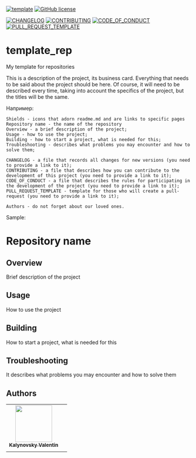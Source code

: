 [![template](https://img.shields.io/badge/Repository-template-darkred)](https://github.com/Nakama3942/template_rep)
[![GitHub license](https://img.shields.io/github/license/Nakama3942/template_rep?color=purple&style=flat-square)](https://github.com/Nakama3942/template_rep/blob/main/LICENSE)

[![CHANGELOG](https://img.shields.io/badge/here-CHANGELOG-yellow)](https://github.com/Nakama3942/template_rep/blob/main/CHANGELOG.md)
[![CONTRIBUTING](https://img.shields.io/badge/here-CONTRIBUTING-indigo)](https://github.com/Nakama3942/template_rep/blob/main/CONTRIBUTING.md)
[![CODE_OF_CONDUCT](https://img.shields.io/badge/here-CODE_OF_CONDUCT-darkgreen)](https://github.com/Nakama3942/template_rep/blob/main/CODE_OF_CONDUCT.md)
[![PULL_REQUEST_TEMPLATE](https://img.shields.io/badge/here-PULL_REQUEST_TEMPLATE-orange)](https://github.com/Nakama3942/template_rep/blob/main/.github/PULL_REQUEST_TEMPLATE.md)

# template_rep
My template for repositories

This is a description of the project, its business card. Everything that needs to be said about the project should be here. Of course, it will need to be described every time, taking into account the specifics of the project, but the titles will be the same.

Например:

    Shields - icons that adorn readme.md and are links to specific pages
    Repository name - the name of the repository
    Overview - a brief description of the project;
    Usage - how to use the project;
    Building - how to start a project, what is needed for this;
    Troubleshooting - describes what problems you may encounter and how to solve them;
    
    CHANGELOG - a file that records all changes for new versions (you need to provide a link to it);
    CONTRIBUTING - a file that describes how you can contribute to the development of this project (you need to provide a link to it);
    CODE_OF_CONDUCT - a file that describes the rules for participating in the development of the project (you need to provide a link to it);
    PULL_REQUEST_TEMPLATE - template for those who will create a pull-request (you need to provide a link to it);
    
    Authors - do not forget about our loved ones.

Sample:

# Repository name
## Overview
Brief description of the project

## Usage
How to use the project

## Building
How to start a project, what is needed for this

## Troubleshooting
It describes what problems you may encounter and how to solve them

## Authors
<table>
    <tr>
        <td align="center"><a href="https://github.com/Nakama3942"><img src="https://avatars.githubusercontent.com/u/73797846?s=400&u=a9b7688ac521d739825d7003a5bd599aab74cb76&v=4" width="100px;" alt=""/><br /><sub><b>Kalynovsky Valentin</b></sub></a></td>
        <td></td>
    </tr>
    <tr>
        <td></td>
        <td></td>
    </tr>
</table>
